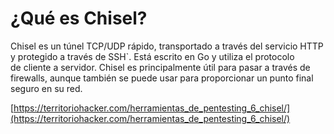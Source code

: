 # ¿Qué es Chisel?

Chisel es un túnel TCP/UDP rápido, transportado a través del servicio HTTP y protegido a través de SSH`. Está escrito en Go y utiliza el protocolo de cliente a servidor. Chisel es principalmente útil para pasar a través de firewalls, aunque también se puede usar para proporcionar un punto final seguro en su red.

[https://territoriohacker.com/herramientas_de_pentesting_6_chisel/](https://territoriohacker.com/herramientas_de_pentesting_6_chisel/)
